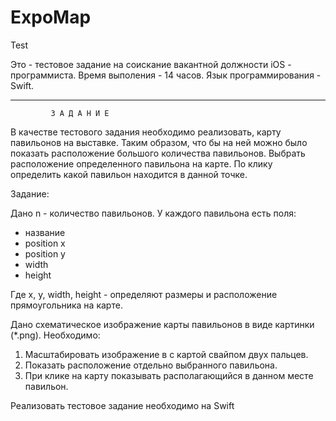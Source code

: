 # ExpoMap
Test

Это - тестовое задание на соискание вакантной должности iOS - программиста. Время выполения - 14 часов.
Язык программирования - Swift.


--------------------------------------------------------------------------------------------
             З А Д А Н И Е
  
  В качестве тестового задания необходимо реализовать, карту павильонов на выставке. 
Таким образом, что бы на ней можно было показать расположение большого количества
павильонов. Выбрать расположение определенного павильона на карте. По клику
определить какой павильон находится в данной точке.

Задание:

Дано n - количество павильонов.
У каждого павильона есть поля:

- название
- position x
- position y
- width
- height

Где x, y, width, height - определяют размеры и расположение прямоугольника на карте.

Дано схематическое изображение карты павильонов в виде картинки (*.png).
Необходимо:

1. Масштабировать изображение в с картой свайпом двух пальцев.
2. Показать расположение отдельно выбранного павильона.
3. При клике на карту показывать располагающийся в данном месте павильон.

Реализовать тестовое задание необходимо на Swift
